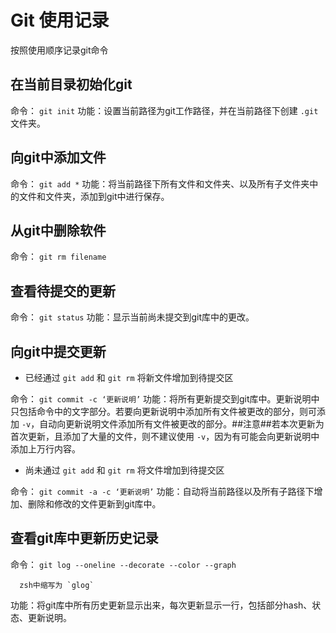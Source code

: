 # Git 使用记录

按照使用顺序记录git命令

## 在当前目录初始化git

命令： `git init` 
功能：设置当前路径为git工作路径，并在当前路径下创建 `.git` 文件夹。 

## 向git中添加文件

命令： `git add *`
功能：将当前路径下所有文件和文件夹、以及所有子文件夹中的文件和文件夹，添加到git中进行保存。

## 从git中删除软件

命令： `git rm filename`

## 查看待提交的更新

命令： `git status`
功能：显示当前尚未提交到git库中的更改。

## 向git中提交更新

- 已经通过 `git add` 和 `git rm` 将新文件增加到待提交区

命令： `git commit -c ‘更新说明’`
功能：将所有更新提交到git库中。更新说明中只包括命令中的文字部分。若要向更新说明中添加所有文件被更改的部分，则可添加 `-v`，自动向更新说明文件添加所有文件被更改的部分。##注意##若本次更新为首次更新，且添加了大量的文件，则不建议使用 `-v`，因为有可能会向更新说明中添加上万行内容。

- 尚未通过 `git add` 和 `git rm` 将文件增加到待提交区

命令： `git commit -a -c ‘更新说明’`
功能：自动将当前路径以及所有子路径下增加、删除和修改的文件更新到git库中。

## 查看git库中更新历史记录

命令： `git log --oneline --decorate --color --graph`

      zsh中缩写为 `glog`

功能：将git库中所有历史更新显示出来，每次更新显示一行，包括部分hash、状态、更新说明。





